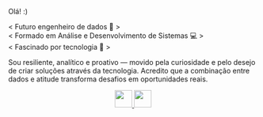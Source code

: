 Olá! :)

< Futuro engenheiro de dados 🧩 > <br>
< Formado em Análise e Desenvolvimento de Sistemas 💻 > <br>
< Fascinado por tecnologia 🚀 > <br>

Sou resiliente, analítico e proativo — movido pela curiosidade e pelo desejo de criar soluções através da tecnologia.
Acredito que a combinação entre dados e atitude transforma desafios em oportunidades reais.

<div align="center"> <a href="https://www.linkedin.com/in/rodrigo-sousa-a086341b2/" target="_blank"> <img height="35em" src="https://img.shields.io/badge/LinkedIn-0077B5?style=for-the-badge&logo=linkedin&logoColor=white"> </a> <a href="https://sites.google.com/view/rodsousa" target="_blank"> <img height="35em" src="https://img.shields.io/badge/Portfólio-0A66C2?style=for-the-badge&logo=google-sites&logoColor=white"> </a> </div>
